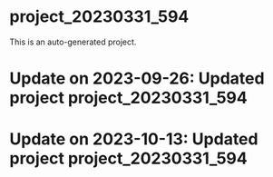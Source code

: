 # project_20230331_594

This is an auto-generated project.

# Update on 2023-09-26: Updated project project_20230331_594

# Update on 2023-10-13: Updated project project_20230331_594
